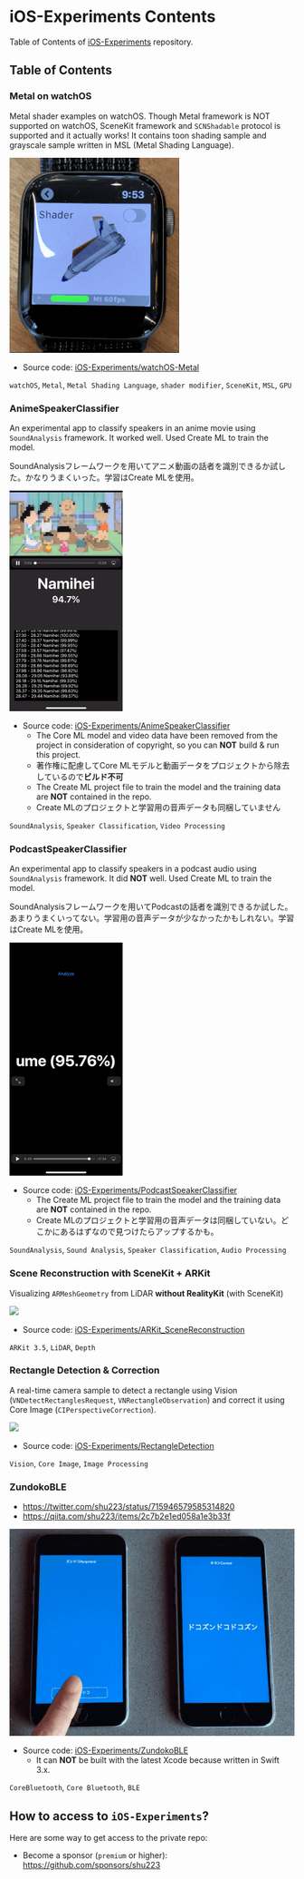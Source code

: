 # iOS-Experiments Contents

Table of Contents of [iOS-Experiments](https://github.com/shu223/iOS-Experiments) repository.

## Table of Contents

### Metal on watchOS

Metal shader examples on watchOS. Though Metal framework is NOT supported on watchOS, SceneKit framework and `SCNShadable` protocol is supported and it actually works! It contains toon shading sample and grayscale sample written in MSL (Metal Shading Language).

![](resources/watch-toonshader.gif)

- Source code: [iOS-Experiments/watchOS-Metal](https://github.com/shu223/iOS-Experiments/tree/master/watchOS-Metal)

`watchOS`, `Metal`, `Metal Shading Language`, `shader modifier`, `SceneKit`, `MSL`, `GPU`

### AnimeSpeakerClassifier

An experimental app to classify speakers in an anime movie using `SoundAnalysis` framework. It worked well. Used Create ML to train the model. 

SoundAnalysisフレームワークを用いてアニメ動画の話者を識別できるか試した。かなりうまくいった。学習はCreate MLを使用。

<img src="resources/anime_soundanalysis.gif" width="200">

- Source code: [iOS-Experiments/AnimeSpeakerClassifier](https://github.com/shu223/iOS-Experiments/tree/master/AnimeSpeakerClassifier)
  - The Core ML model and video data have been removed from the project in consideration of copyright, so you can **NOT** build & run this project. 
  - 著作権に配慮してCore MLモデルと動画データをプロジェクトから除去しているので**ビルド不可**
  - The Create ML project file to train the model and the training data are **NOT** contained in the repo. 
  - Create MLのプロジェクトと学習用の音声データも同梱していません

`SoundAnalysis`, `Speaker Classification`, `Video Processing`


### PodcastSpeakerClassifier

An experimental app to classify speakers in a podcast audio using `SoundAnalysis` framework. It did **NOT** well. Used Create ML to train the model. 

SoundAnalysisフレームワークを用いてPodcastの話者を識別できるか試した。あまりうまくいってない。学習用の音声データが少なかったかもしれない。学習はCreate MLを使用。

<img src="resources/speakerclassification.png" width="200">

- Source code: [iOS-Experiments/PodcastSpeakerClassifier](https://github.com/shu223/iOS-Experiments/tree/master/PodcastSpeakerClassifier)
  - The Create ML project file to train the model and the training data are **NOT** contained in the repo. 
  - Create MLのプロジェクトと学習用の音声データは同梱していない。どこかにあるはずなので見つけたらアップするかも。

`SoundAnalysis`, `Sound Analysis`, `Speaker Classification`, `Audio Processing`


### Scene Reconstruction with SceneKit + ARKit

Visualizing `ARMeshGeometry` from LiDAR **without RealityKit** (with SceneKit)

![](resources/arkit_scenereconstruction.gif)

- Source code: [iOS-Experiments/ARKit_SceneReconstruction](https://github.com/shu223/iOS-Experiments/tree/master/ARKit_SceneReconstruction)

`ARKit 3.5`, `LiDAR`, `Depth`

### Rectangle Detection & Correction

A real-time camera sample to detect a rectangle using Vision (`VNDetectRectanglesRequest`, `VNRectangleObservation`) and correct it using Core Image (`CIPerspectiveCorrection`).

<img src="resources/rectdetection.gif" width="200">

- Source code: [iOS-Experiments/RectangleDetection](https://github.com/shu223/iOS-Experiments/tree/master/RectangleDetection)

`Vision`, `Core Image`, `Image Processing`


### ZundokoBLE

- https://twitter.com/shu223/status/715946579585314820
- https://qiita.com/shu223/items/2c7b2e1ed058a1e3b33f

![](resources/zundoko-HQ.gif)

- Source code: [iOS-Experiments/ZundokoBLE](https://github.com/shu223/iOS-Experiments/tree/master/ZundokoBLE)
  - It can **NOT** be built with the latest Xcode because written in Swift 3.x.

`CoreBluetooth`, `Core Bluetooth`, `BLE`

## How to access to `iOS-Experiments`?

Here are some way to get access to the private repo:

- Become a sponsor (`premium` or higher): https://github.com/sponsors/shu223
